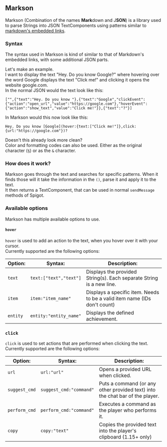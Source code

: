 [links]: https://github.com/adam-p/markdown-here/wiki/Markdown-Cheatsheet#links

## Markson
Markson (Combination of the names **Mark**down and J**SON**) is a library used to parse Strings into JSON TextComponents using patterns similar to [markdown's embedded links][links].

### Syntax
The syntax used in Markson is kind of similar to that of Markdown's embedded links, with some additional JSON parts.

Let's make an example.  
I want to display the text "Hey. Do you know Google?" where hovering over the word Google displays the text "Click me!" and clicking it opens the website google.com.  
In the normal JSON would the text look like this:  
```
["",{"text":"Hey. Do you know "},{"text":"Google","clickEvent":{"action":"open_url","value":"https://google.com"},"hoverEvent":{"action":"show_text","value":"Click me!"}},{"text":"?"}]
```

In Markson would this now look like this:  
```
Hey. Do you know [Google](hover:{text:["Click me!"]},click:{url:"https://google.com"})?
```

Doesn't this already look more clean?  
Color and formatting codes can also be used. Either as the original character (`§`) or as the `&` character.

### How does it work?
Markson goes through the text and searches for specific patterns. When it finds those will it take the information in the `()`, parse it and apply it to the text.  
It then returns a TextComponent, that can be used in normal `sendMessage` methods of Spigot.

### Available options
Markson has multiple available options to use.

#### `hover`
`hover` is used to add an action to the text, when you hover over it with your cursor.  
Currently supported are the following options:

| Option:  | Syntax:                | Description:                                                              |
| -------- | ---------------------- | ------------------------------------------------------------------------- |
| `text`   | `text:["text","text"]` | Displays the provided String(s). Each separate String is a new line.      |
| `item`   | `item:"item_name"`     | Displays a specific item. Needs to be a valid item name (IDs don't count) |
| `entity` | `entity:"entity_name"` | Displays the defined achievement.                                         |

### `click`
`click` is used to set actions that are performed when clicking the text.  
Currently supported are the following options:

| Option:       | Syntax:                 | Description:                                                                 |
| ------------- | ----------------------- | ---------------------------------------------------------------------------- |
| `url`         | `url:"url"`             | Opens a provided URL when clicked.                                           |
| `suggest_cmd` | `suggest_cmd:"command"` | Puts a command (or any other provided text) into the chat bar of the player. |
| `perform_cmd` | `perform_cmd:"command"` | Executes a command as the player who performs it.                            |
| `copy`        | `copy:"text"`           | Copies the provided text into the player's clipboard (1.15+ only)            |

